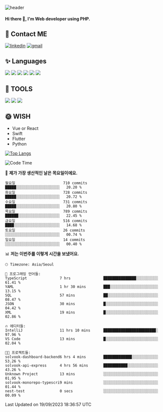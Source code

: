![header](https://capsule-render.vercel.app/api?type=waving&color=auto&height=300&section=header&text=Elin&fontSize=90&animation=twinkling)

#### Hi there 👋, I'm <b>Web developer</b> using PHP. ####

<!--
- 🔭 I’m currently working on Uniwill
- 🌱 I’m currently learning Vue or React or Python.
-->

<!---#### I am PHP developer --->

## 💌 Contact ME ###
[<img src='https://img.shields.io/badge/-EunjiKo-%230A66C2?style=flat-square&logo=LinkedIn&logoColor=white' alt='linkedin'>](https://www.linkedin.com/in/https://www.linkedin.com/in/eunji-ko-00a907164//)  [<img src='https://img.shields.io/badge/-einee214%40gmail.com-%23EA4335?style=flat-square&logo=Gmail&logoColor=white' alt='gmail'>](einee214@gmail.com)  


## ✨ Languages
<img src='https://img.shields.io/badge/-PHP-%23777BB4?style=for-the-badge&logo=PHP&logoColor=white'> <img src='https://img.shields.io/badge/-Laravel-%23FF2D20?style=for-the-badge&logo=Laravel&logoColor=white'> <img src='https://img.shields.io/badge/Jquery-%230769AD?style=for-the-badge&logo=Jquery&logoColor=white'> <img src='https://img.shields.io/badge/CSS3-%231572B6?style=for-the-badge&logo=CSS3&logoColor=white'> <img src='https://img.shields.io/badge/Bootstrap-%237952B3?style=for-the-badge&logo=Bootstrap&logoColor=white' > <img src='https://img.shields.io/badge/MySQL-%234479A1?style=for-the-badge&logo=MySQL&logoColor=white' >

## 🌷 TOOLS
<img src='https://img.shields.io/badge/PHPSTORM-%23000000?style=for-the-badge&logo=PhpStorm&logoColor=white' > <img src='https://img.shields.io/badge/GitLab-%23FCA121?style=for-the-badge&logo=GitLab&logoColor=white' > <img src='https://img.shields.io/badge/GitHub-%23181717?style=for-the-badge&logo=GitHub&logoColor=white'>


## 🌞 WISH
- Vue or React
- Swift
- Flutter
- Python


[![Top Langs](https://github-readme-stats.vercel.app/api/top-langs/?username=ein214&layout=compact)](https://github.com/anuraghazra/github-readme-stats)

<!--START_SECTION:waka-->
![Code Time](http://img.shields.io/badge/Code%20Time-2%2C915%20hrs%2048%20mins-blue)

📅 **제가 가장 생산적인 날은 목요일이에요.** 

```text
월요일                      710 commits         █████░░░░░░░░░░░░░░░░░░░░   20.20 % 
화요일                      728 commits         █████░░░░░░░░░░░░░░░░░░░░   20.72 % 
수요일                      731 commits         █████░░░░░░░░░░░░░░░░░░░░   20.80 % 
목요일                      789 commits         ██████░░░░░░░░░░░░░░░░░░░   22.45 % 
금요일                      516 commits         ████░░░░░░░░░░░░░░░░░░░░░   14.68 % 
토요일                      26 commits          ░░░░░░░░░░░░░░░░░░░░░░░░░   00.74 % 
일요일                      14 commits          ░░░░░░░░░░░░░░░░░░░░░░░░░   00.40 % 
```


📊 **저는 이번주를 이렇게 시간을 보냈어요.** 

```text
🕑︎ Timezone: Asia/Seoul

💬 프로그래밍 언어들: 
TypeScript               7 hrs               ███████████████░░░░░░░░░░   61.41 % 
YAML                     1 hr 30 mins        ███░░░░░░░░░░░░░░░░░░░░░░   13.15 % 
SQL                      57 mins             ██░░░░░░░░░░░░░░░░░░░░░░░   08.47 % 
JSON                     30 mins             █░░░░░░░░░░░░░░░░░░░░░░░░   04.42 % 
XML                      19 mins             █░░░░░░░░░░░░░░░░░░░░░░░░   02.86 % 

🔥 에디터들: 
IntelliJ                 11 hrs 10 mins      ████████████████████████░   97.96 % 
VS Code                  13 mins             █░░░░░░░░░░░░░░░░░░░░░░░░   02.04 % 

🐱‍💻 프로젝트들: 
solvook-dashboard-backend6 hrs 4 mins        █████████████░░░░░░░░░░░░   53.26 % 
solvook-api-express      4 hrs 56 mins       ███████████░░░░░░░░░░░░░░   43.26 % 
Unknown Project          13 mins             ░░░░░░░░░░░░░░░░░░░░░░░░░   01.95 % 
solvook-monorepo-typescri9 mins              ░░░░░░░░░░░░░░░░░░░░░░░░░   01.44 % 
nest-test                0 secs              ░░░░░░░░░░░░░░░░░░░░░░░░░   00.09 % 
```


 Last Updated on 19/09/2023 18:36:57 UTC
<!--END_SECTION:waka-->

<!---![GitHub stats](https://github-readme-stats.vercel.app/api?username=ein214&show_icons=true&theme=dracula)  --->




